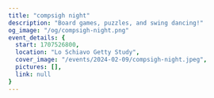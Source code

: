 ```yaml
---
title: "compsigh night"
description: "Board games, puzzles, and swing dancing!"
og_image: "/og/compsigh-night.png"
event_details: {
  start: 1707526800,
  location: "Lo Schiavo Getty Study",
  cover_image: "/events/2024-02-09/compsigh-night.jpeg",
  pictures: [],
  link: null
}
---
```

